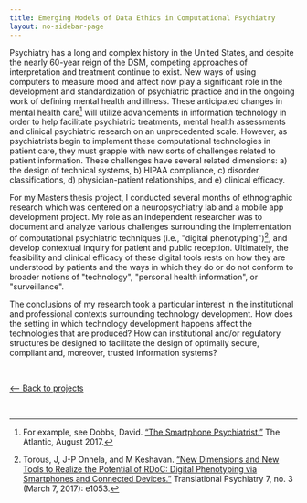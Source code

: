 ```yaml
---
title: Emerging Models of Data Ethics in Computational Psychiatry
layout: no-sidebar-page
---
```


Psychiatry has a long and complex history in the United States, and despite the nearly 60-year reign of the DSM, competing approaches of interpretation and treatment continue to exist. New ways of using computers to measure mood and affect now play a significant role in the development and standardization of psychiatric practice and in the ongoing work of defining mental health and illness. These anticipated changes in mental health care[^1] will utilize advancements in information technology in order to help facilitate psychiatric treatments, mental health assessments and clinical psychiatric research on an unprecedented scale. However, as psychiatrists begin to implement these computational technologies in patient care, they must grapple with new sorts of challenges related to patient information. These challenges have several related dimensions: a) the design of technical systems, b) HIPAA compliance, c) disorder classifications, d) physician-patient relationships, and e) clinical efficacy. 

For my Masters thesis project, I conducted several months of ethnographic research which was centered on a neuropsychiatry lab and a mobile app development project. My role as an independent researcher was to document and analyze various challenges surrounding the implementation of computational psychiatric techniques (i.e., "digital phenotyping")[^2], and develop contextual inquiry for patient and public reception. Ultimately, the feasibility and clinical efficacy of these digital tools rests on how they are understood by patients and the ways in which they do or do not conform to broader notions of "technology", "personal health information", or "surveillance".

The conclusions of my research took a particular interest in the institutional and professional contexts surrounding technology development. How does the setting in which technology development happens affect the technologies that are produced? How can institutional and/or regulatory structures be designed to facilitate the design of optimally secure, compliant and, moreover, trusted information systems?


<br>

[<-- Back to projects](../)

<br>


[^1]: For example, see Dobbs, David. [“The Smartphone Psychiatrist.”](https://www.theatlantic.com/magazine/archive/2017/07/the-smartphone-psychiatrist/528726/) The Atlantic, August 2017.

[^2]: Torous, J, J-P Onnela, and M Keshavan. [“New Dimensions and New Tools to Realize the Potential of RDoC: Digital Phenotyping via Smartphones and Connected Devices.”](https://doi.org/10.1038/tp.2017.25) Translational Psychiatry 7, no. 3 (March 7, 2017): e1053.
